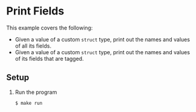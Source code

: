 # Print Fields

This example covers the following:

* Given a value of a custom `struct` type, print out the names and values of all its fields.
* Given a value of a custom `struct` type, print out the names and values of its fields that are tagged.

## Setup

1. Run the program

   ```bash
   $ make run
   ```
